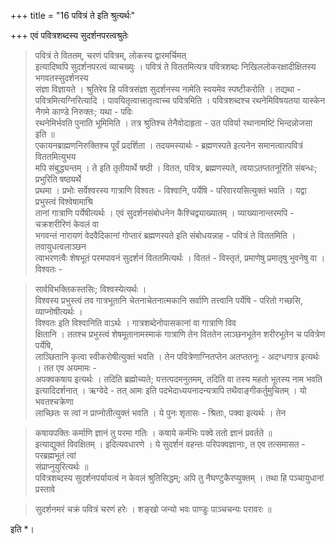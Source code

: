 +++
title = "16 पवित्रं ते इति श्रुत्यर्थः"

+++
एवं पवित्रशब्दस्य सुदर्शनपरत्वश्रुतेः 
> पवित्रं ते विततम्, 
> चरणं पवित्रम्, 
> लोकस्य द्वारमर्चिमत्  
इत्यादिष्वपि सुदर्शनपरत्वं व्याचख्युः । 
> पवित्रं ते विततमित्यत्र पवित्रशब्दः निखिललोकरक्षादीक्षितस्य भगवतस्सुदर्शनस्य  
संज्ञा विज्ञायते । श्रुतिरेव हि पवित्रसंज्ञा सुदर्शनस्य नामेति स्वयमेव स्पष्टीकरोति । तद्यथा - 
> पवित्रमित्यग्निरित्यादि । पावयितृत्वात्त्रातृत्वाच्च पवित्रमिति । पवित्रशब्दश्च रथनेमिविषयतया यास्केन नैगमे काण्डे निरुक्तः; यथा - 
> पविः  
रथनेमिर्भवति पुनाति भूमिमिति । तत्र श्रुतिश्च तेनैवोदाहृता -
> उत पविर्या रथानामष्टिं भिन्दन्नोजसा इति ॥  
एकायनब्राह्मणनिरुक्तिश्च पूर्वं प्रदर्शिता । तदयमस्यार्थः - ब्रह्मणस्पते इत्यनेन समानत्वात्पवित्रं विततमित्युभय  
मपि संबुद्ध्यन्तम् । ते इति तृतीयार्थे षष्ठी । वितत, पवित्र, ब्रह्मणस्पते, त्वयाऽतप्ततनूरिति संबन्धः; प्रभुरिति षष्ठ्यर्थे  
प्रथमा । प्रभोः सर्वेश्वरस्य गात्राणि विश्वतः - विश्वानि, पर्येषि - परिवारयसित्युक्तं भवति । यद्वा प्रभुस्त्वं विश्वेषामाश्रि  
तानां गात्राणि पर्येषीत्यर्थः । एवं सुदर्शनसंबोधनेन कैश्चिद्व्याख्यातम् । व्याख्यानान्तरमपि - चक्रशरीरिणं केवलं वा  
भगवन्तं नारायणं वेदवैदिकानां गोप्तारं ब्रह्मणस्पते इति संबोधयन्नाह - 
> पवित्रं ते विततमिति । तवायुधत्वलाञ्छन  
त्वाभरणत्वैः शेषभूतं परमपावनं सुदर्शनं विततमित्यर्थः । विततं - विस्तृतं, प्रमाणेषु प्रमातृषु भुवनेषु वा । विश्वतः -  

> सार्वविभक्तिकस्तसिः; विश्वस्येत्यर्थः ।  
विश्वस्य प्रभुस्त्वं तव गात्रभूतानि चेतनाचेतनात्मकानि सर्वाणि तत्त्वानि पर्येषि - परितो गच्छसि, व्याप्नोषीत्यर्थः ।  
विश्वतः इति विश्वानिति वाऽर्थः । गात्रशब्देनोपासकानां वा गात्राणि विव  
क्षितानि । ततश्च प्रभुस्त्वं शेषमूतानामस्माकं गात्राणि तेन विततेन लाञ्छनभूतेन शरीरभूतेन च पवित्रेण पर्येषि,  
लाञ्छितानि कृत्वा स्वीकरोषीत्युक्तं भवति । तेन पवित्रेणाग्नितप्तेन अतप्ततनूः - अदग्धगात्र इत्यर्थः । तत एव अयमामः -  
अपक्वकषाय इत्यर्थः । तदिति ब्रह्मोच्यते; 
> यत्तत्पदमनुतमम्, 
> तदिति वा तस्य महतो भूतस्य नाम भवति  
इत्यादिदर्शनात् । ऋग्वेदे - 
> तत् आमः इति पदभेदाध्ययनादन्यत्रापि तथैवाङ्गीकर्तुमुचितम् । यो भवतश्चक्रेणा  
लाच्छितः स त्वां न प्राप्नोतीत्युक्तं भवति । ये पुनः शृतासः - श्रिताः, पक्वा इत्यर्थः । तेन  

> कषायपक्तिः कर्माणि ज्ञानं तु परमा गतिः । कषाये कर्मभिः पक्वे ततो ज्ञानं प्रवर्तते ॥  
इत्याद्युक्तं विवक्षितम् । इदित्यवधारणे । ये सुदर्शनं वहन्तः परिपक्वज्ञानाः, त एव तत्समासत - परब्रह्मभूतं त्वां  
संप्राप्नुयुरित्यर्थः ॥  
पवित्रशब्दस्य सुदर्शनपर्यायत्वं न केवलं श्रुतिसिद्धम्; अपि तु नैघण्टुकैरप्युक्तम् । तथा हि पञ्चायुधानां प्रस्तावे  

> सुदर्शनमरं चक्रं पवित्रं चरणं हरेः । शङ्खो जन्यो भवः पाण्डुः पाञ्चचन्यः परावरः ॥

इति *।